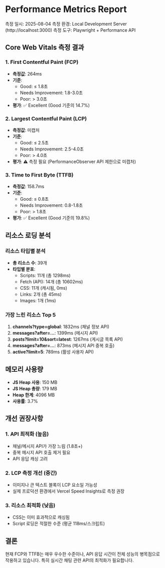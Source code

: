 # Performance Metrics Report

측정 일시: 2025-08-04
측정 환경: Local Development Server (http://localhost:3000)
측정 도구: Playwright + Performance API

## Core Web Vitals 측정 결과

### 1. First Contentful Paint (FCP)
- **측정값**: 264ms
- **기준**: 
  - Good: ≤ 1.8초
  - Needs Improvement: 1.8-3.0초
  - Poor: > 3.0초
- **평가**: ✅ Excellent (Good 기준의 14.7%)

### 2. Largest Contentful Paint (LCP)
- **측정값**: 미캡처
- **기준**:
  - Good: ≤ 2.5초
  - Needs Improvement: 2.5-4.0초
  - Poor: > 4.0초
- **평가**: ⚠️ 측정 필요 (PerformanceObserver API 제한으로 미캡처)

### 3. Time to First Byte (TTFB)
- **측정값**: 158.7ms
- **기준**:
  - Good: ≤ 0.8초
  - Needs Improvement: 0.8-1.8초
  - Poor: > 1.8초
- **평가**: ✅ Excellent (Good 기준의 19.8%)

## 리소스 로딩 분석

### 리소스 타입별 분석
- **총 리소스 수**: 39개
- **타입별 분포**:
  - Scripts: 11개 (총 1298ms)
  - Fetch (API): 14개 (총 10602ms)
  - CSS: 11개 (캐시됨, 0ms)
  - Links: 2개 (총 45ms)
  - Images: 1개 (1ms)

### 가장 느린 리소스 Top 5
1. **channels?type=global**: 1832ms (채널 정보 API)
2. **messages?after=...**: 1399ms (메시지 API)
3. **posts?limit=10&sort=latest**: 1267ms (게시글 목록 API)
4. **messages?after=...**: 873ms (메시지 API 중복 호출)
5. **active?limit=5**: 789ms (활성 사용자 API)

## 메모리 사용량
- **JS Heap 사용**: 150 MB
- **JS Heap 총량**: 179 MB
- **Heap 한계**: 4096 MB
- **사용률**: 3.7%

## 개선 권장사항

### 1. API 최적화 (높음)
- 채널/메시지 API가 가장 느림 (1.8초+)
- 중복 메시지 API 호출 제거 필요
- API 응답 캐싱 고려

### 2. LCP 측정 개선 (중간)
- 이미지나 큰 텍스트 블록이 LCP 요소일 가능성
- 실제 프로덕션 환경에서 Vercel Speed Insights로 측정 권장

### 3. 리소스 최적화 (낮음)
- CSS는 이미 효과적으로 캐싱됨
- Script 로딩은 적절한 수준 (평균 118ms/스크립트)

## 결론
현재 FCP와 TTFB는 매우 우수한 수준이나, API 응답 시간이 전체 성능의 병목점으로 작용하고 있습니다. 특히 실시간 채팅 관련 API의 최적화가 필요합니다.